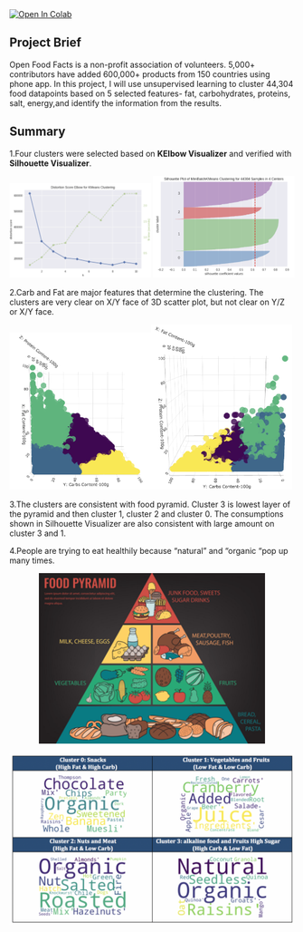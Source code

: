 <a href="https://colab.research.google.com/drive/1HCcUJkc476kODlQCUXgNoWriZRhl9X7o">
  <img src="https://colab.research.google.com/assets/colab-badge.svg" alt="Open In Colab"/>
</a>

## Project Brief

Open Food Facts is a non-profit association of volunteers. 5,000+ contributors have added 600,000+ products from 150 countries using phone app. In this project, I will use unsupervised learning to cluster 44,304 food datapoints based on 5 selected features- fat, carbohydrates, proteins,	salt, energy,and identify the information from the results.

## Summary

1.Four clusters were selected based on **KElbow Visualizer** and verified with **Silhouette Visualizer**.

<img src="https://raw.githubusercontent.com/brenda751024/assets/master/KElbow.png" width="250"> <img src="https://raw.githubusercontent.com/brenda751024/assets/master/Silhouette.png" width="250">

2.Carb and Fat are major features that determine the clustering. The clusters are very clear on X/Y face of 3D scatter plot, but not clear on Y/Z or X/Y face.

<img src="https://raw.githubusercontent.com/brenda751024/assets/master/3D_XY.png" width="250"><img src="https://raw.githubusercontent.com/brenda751024/assets/master/3D_YZ.png" width="250">

3.The clusters are consistent with food pyramid. Cluster 3 is lowest layer of the pyramid and then cluster 1, cluster 2 and cluster 0. The consumptions shown in Silhouette Visualizer are also consistent with large amount on cluster 3 and 1. 

4.People are trying to eat healthily because “natural” and “organic “pop up many times.

<p align="center">
<img src="https://raw.githubusercontent.com/brenda751024/assets/master/food%20pyramind.png" width="400">

<p align="center">
<img src="https://raw.githubusercontent.com/brenda751024/assets/master/WordCloud.png" width="700">
